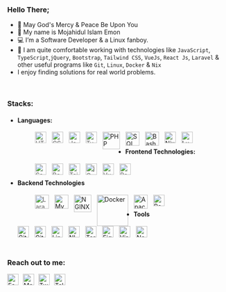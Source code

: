 ### Hello There;
- 💖 May God's Mercy & Peace Be Upon You
- 👋 My name is Mojahidul Islam Emon
- 💻 I’m a Software Developer & a Linux fanboy.
- 🌱 I am quite comfortable working with technologies like `JavaScript`, `TypeScript`,`jQuery`, `Bootstrap`, `Tailwind CSS`, `VueJs`, `React Js`, `Laravel` &  other useful programs like `Git`, `Linux`, `Docker` & `Nix`
- I enjoy finding solutions for real world problems.
<br/>

### Stacks:
  - #### Languages:
    > <img align="left" title="HTML 5" alt="HTML5" width="26px" src="https://cdn.jsdelivr.net/gh/devicons/devicon/icons/html5/html5-original.svg" style="padding-right:10px;" />
    > <img align="left" title="CSS 3" alt="CSS3" width="26px" src="https://cdn.jsdelivr.net/gh/devicons/devicon/icons/css3/css3-original.svg" style="padding-right:10px;" />
    > <img align="left" title="JavaScript" alt="JavaScript" width="26px" src="https://cdn.jsdelivr.net/gh/devicons/devicon/icons/javascript/javascript-original.svg" style="padding-right:10px;" />
    > <img align="left" title="Typescript" alt="Typescript" width="26px" src="https://api.iconify.design/logos:typescript-icon.svg" style="padding-right:10px;" />
    <img align="left" title="PHP" alt="PHP" width="40px" src="https://api.iconify.design/logos:php.svg" style="padding-right:10px;" />
    <img align="left" title="SQL" alt="SQL" width="32px" src="https://api.iconify.design/carbon:sql.svg?color=%23e01b24" style="padding-right:10px;" />
    <img align="left" title="Bash" alt="Bash" width="32px" src="https://api.iconify.design/skill-icons:bash-light.svg?color=%23ff7800" style="padding-right:10px;" />
    <img align="left" title="Nix" alt="Nix" width="26px" src="https://api.iconify.design/vscode-icons:file-type-nix.svg" style="padding-right:10px;" />
    <img align="left" title="Lua" alt="Lua" width="26px" src="https://api.iconify.design/devicon:lua.svg" style="padding-right:10px;" />
    
    <br/>
  - #### Frontend Technologies:
    > <img align="left" title="SASS" alt="Sass" width="26px" src="https://cdn.jsdelivr.net/gh/devicons/devicon/icons/sass/sass-original.svg" style="padding-right:10px;" />
    > <img align="left" title="Bootstrap" alt="Bootstrap" width="26px" src="https://api.iconify.design/logos:bootstrap.svg" style="padding-right:10px;" />
    > <img align="left" title="Tailwind CSS" alt="Tailwind" width="26px" src="https://api.iconify.design/logos:tailwindcss-icon.svg" style="padding-right:10px;" />
    > <img align="left" title="jQuery" alt="jQuery" width="26px" src="https://cdn.jsdelivr.net/gh/devicons/devicon/icons/jquery/jquery-original.svg" style="padding-right:10px;" />
    > <img align="left" title="Vue" alt="Vue" width="26px" src="https://cdn.jsdelivr.net/gh/devicons/devicon/icons/vuejs/vuejs-original.svg" style="padding-right:10px;" />
    > <img align="left" title="React" alt="React" width="26px" src="https://cdn.jsdelivr.net/gh/devicons/devicon/icons/react/react-original.svg" style="padding-right:10px;" />
    <br/>
  - #### Backend Technologies
    > <img align="left" title="Larvel" alt="Laravel" width="32px" src="https://avatars.githubusercontent.com/u/958072" style="padding-right:10px;" />
    <img align="left" title="MySQL" alt="MySQL" width="32px" src="https://api.iconify.design/logos:mysql.svg" style="padding-right:10px;" />
    <img align="left" title="NGINX" alt="NGINX" width="40px" src="https://api.iconify.design/devicon:nginx.svg" style="padding-right:10px;" />
    <img align="left" title="Docker" alt="Docker" width="72px" src="https://api.iconify.design/logos:docker.svg" style="padding-right:10px;" />
    <img align="left" title="Apache" alt="Apache" width="32px" src="https://api.iconify.design/devicon:apache.svg" style="padding-right:10px;" />
    <img align="left" title="REST API" alt="Rest API Icon" width="26px" src="https://api.iconify.design/mdi:api.svg?color=%23e66100" style="padding-right:10px;" />
    <br/>
  - #### Tools
    > 
    <img align="left" title="Git" alt="Git" width="26px" src="https://cdn.jsdelivr.net/gh/devicons/devicon/icons/git/git-original.svg" style="padding-right:10px;" />
    <img align="left" title="Github" alt="GitHub" width="26px" src="https://user-images.githubusercontent.com/3369400/139447912-e0f43f33-6d9f-45f8-be46-2df5bbc91289.png" style="padding-right:10px;" />
    <img align="left" title="Linux" alt="Linux" width="26px" src="https://cdn.jsdelivr.net/gh/devicons/devicon/icons/linux/linux-original.svg" style="padding-right:10px;" />
    <img align="left" title="NIXOS" alt="NIXOS" width="26px" src="https://api.iconify.design/vscode-icons:file-type-nix.svg" style="padding-right:10px;" />
    <img align="left" title="Shell" alt="Terminal" width="26px" src="https://avatars.githubusercontent.com/u/8104776" style="padding-right:10px;" />
    <img align="left" title="Figma" alt="Figma" width="26px" src="https://cdn.jsdelivr.net/gh/devicons/devicon/icons/figma/figma-original.svg" style="padding-right:10px;" />
    <img align="left" title="Visual Studio Code"  alt="Visual Studio Code" width="26px" src="https://cdn.jsdelivr.net/gh/devicons/devicon/icons/vscode/vscode-original.svg" style="padding-right:10px;" />
    <img align="left" title="Neovim"  alt="Neovim" width="26px" src="https://api.iconify.design/devicon:neovim.svg" style="padding-right:10px;" />
<br />
<br />
<br />

### Reach out to me:
 [<img align="left" title="facebook.com/itsemon245"  alt="Facebook Icon" width="26px" src="https://api.iconify.design/logos:facebook.svg" style="margin-right:10px;" />](https://www.facebook.com/itsemon245/)
 [<img align="left" title="itsemon245"  alt="Messenger Icon" width="26px" src="https://api.iconify.design/logos:messenger.svg" style="margin-right:10px;" />](https://messenger.com/itsemon245/)
 [<img align="left" title="twitter.com/rjemon245"  alt="Twitter Icon" width="26px" src="https://api.iconify.design/logos:twitter.svg" style="margin-right:10px;" />](https://www.twitter.com/rjemon245/)
 [<img align="left" title="itsemon245"  alt="Telegram Icon" width="26px" src="https://api.iconify.design/logos:telegram.svg" style="margin-right:10px;" />](https://t.me/itsemon245/)
<br/>
<br/>
